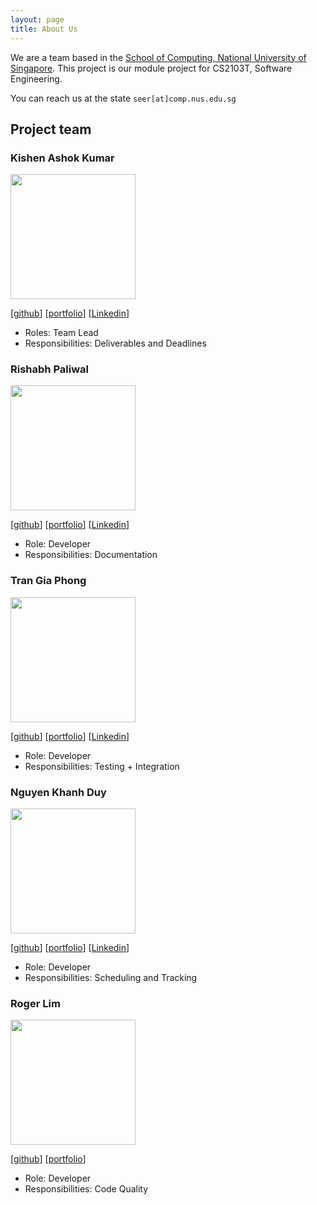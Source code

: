 ```yaml
---
layout: page
title: About Us
---
```


We are a team based in the [School of Computing, National University of Singapore](http://www.comp.nus.edu.sg). This project is  our module project for CS2103T, Software Engineering.

You can reach us at the state `seer[at]comp.nus.edu.sg`

## Project team


### Kishen Ashok Kumar

<img src="images/kishenkumarrrrr.png" width="200px">

[[github](https://github.com/KishenKumarrrrr)] [[portfolio](team/kishenkumarrrrr.md)] [[Linkedin](https://www.linkedin.com/in/kishen-ashok-kumar-75b0a1190/)]

* Roles: Team Lead
* Responsibilities: Deliverables and Deadlines

### Rishabh Paliwal

<img src="images/the-reefshark.png" width="200px">

[[github](https://github.com/the-reefshark)] [[portfolio](team/the-reefshark.md)] [[Linkedin](https://www.linkedin.com/in/rishabh-paliwal-44b865190/)]

* Role: Developer
* Responsibilities: Documentation

### Tran Gia Phong

<img src="images/phongtran98.png" width="200px">

[[github](https://github.com/PhongTran98)] [[portfolio](team/phongtran98.md)] [[Linkedin](https://www.linkedin.com/in/gia-phong-tran-1b30b519b/)]

* Role: Developer
* Responsibilities: Testing + Integration

### Nguyen Khanh Duy

<img src="images/duynguyen24501.png" width="200px">

[[github](http://github.com/duynguyen24501)] [[portfolio](team/duynguyen24501.md)] [[Linkedin](https://www.linkedin.com/in/nguyen-khanh-duy-25a595121/)]

* Role: Developer
* Responsibilities: Scheduling and Tracking

### Roger Lim

<img src="images/rogerlys.png" width="200px">

[[github](https://github.com/rogerlys)] [[portfolio](team/rogerlys.md)]

* Role: Developer 
* Responsibilities: Code Quality
